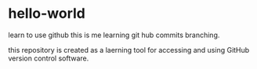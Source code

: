 # hello-world
learn to use github
this is me learning git hub commits branching.

this repository is created as a laerning tool for accessing and using GitHub version control software. 
